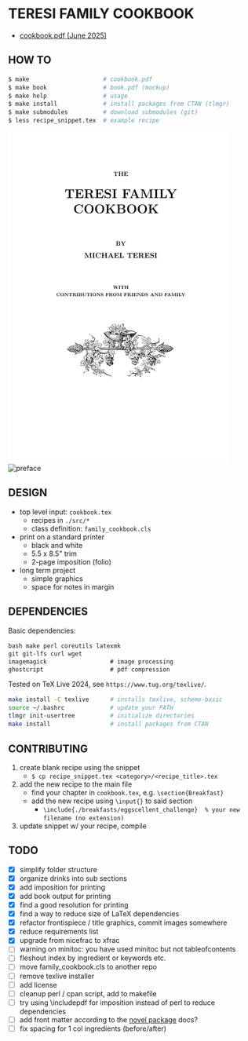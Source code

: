 # TERESI FAMILY COOKBOOK

- [cookbook.pdf (June 2025)](https://github.com/teresi/teresi.github.io/blob/master/cookbook/archive/cookbook_20250719.pdf)


## HOW TO

```bash
$ make                     # cookbook.pdf
$ make book                # book.pdf (mockup)
$ make help                # usage
$ make install             # install packages from CTAN (tlmgr)
$ make submodules          # download submodules (git)
$ less recipe_snippet.tex  # example recipe
```

![title](https://github.com/teresi/teresi.github.io/blob/master/title.png)
![preface](https://github.com/teresi/teresi.github.io/blob/master/preface.png)


## DESIGN
- top level input: `cookbook.tex`
    + recipes in `./src/*`
    + class definition: `family_cookbook.cls`
- print on a standard printer
    + black and white
    + 5.5 x 8.5" trim
    + 2-page imposition (folio)
- long term project
    + simple graphics
    + space for notes in margin


## DEPENDENCIES

Basic dependencies:
```
bash make perl coreutils latexmk
git git-lfs curl wget
imagemagick                  # image processing
ghostcript                   # pdf compression
```

Tested on TeX Live 2024, see `https://www.tug.org/texlive/`.
```bash
make install -C texlive      # installs texlive, scheme-basic
source ~/.bashrc             # update your PATH
tlmgr init-usertree          # initialize directories
make install                 # install packages from CTAN
```


## CONTRIBUTING

1. create blank recipe using the snippet
    - `$ cp recipe_snippet.tex <category>/<recipe_title>.tex`
2. add the new recipe to the main file
    - find your chapter in `cookbook.tex`, e.g. `\section{Breakfast}`
    - add the new recipe using `\input{}` to said section
        - `\include{./breakfasts/eggscellent_challenge}  % your new filename (no extension)`
3. update snippet w/ your recipe, compile


## TODO

- [x] simplify folder structure
- [x] organize drinks into sub sections
- [x] add imposition for printing
- [x] add book output for printing
- [x] find a good resolution for printing
- [x] find a way to reduce size of LaTeX dependencies
- [x] refactor frontispiece / title graphics, commit images somewhere
- [x] reduce requirements list
- [x] upgrade from nicefrac to xfrac
- [ ] warning on minitoc: you have used minitoc but not tableofcontents
- [ ] fleshout index by ingredient or keywords etc.
- [ ] move family_cookbook.cls to another repo
- [ ] remove texlive installer
- [ ] add license
- [ ] cleanup perl / cpan script, add to makefile
- [ ] try using \includepdf for imposition instead of perl to reduce dependencies
- [ ] add front matter according to the [novel package](https://mirror2.sandyriver.net/pub/ctan/macros/luatex/latex/novel/doc/novel-documentation.html) docs?
- [ ] fix spacing for 1 col ingredients (before/after)
